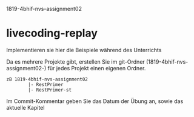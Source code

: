 1819-4bhif-nvs-assignment02
# livecoding-replay

Implementieren sie hier die Beispiele während des Unterrichts

Da es mehrere Projekte gibt, erstellen Sie im git-Ordner (1819-4bhif-nvs-assignment02-<username>) für jedes Projekt einen eigenen Ordner.

```
zB 1819-4bhif-nvs-assignment02
        |- RestPrimer
        |- RestPrimer-st
```

Im Commit-Kommentar geben Sie das Datum der Übung an, sowie das aktuelle Kapitel
